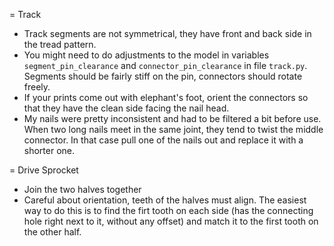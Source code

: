 = Track
- Track segments are not symmetrical, they have front and back side in the tread pattern.
- You might need to do adjustments to the model in variables `segment_pin_clearance` and `connector_pin_clearance` in file `track.py`.
  Segments should be fairly stiff on the pin, connectors should rotate freely.
- If your prints come out with elephant's foot, orient the connectors so that they have the clean side facing the nail head.
- My nails were pretty inconsistent and had to be filtered a bit before use.
  When two long nails meet in the same joint, they tend to twist the middle connector.
  In that case pull one of the nails out and replace it with a shorter one.

= Drive Sprocket
- Join the two halves together
- Careful about orientation, teeth of the halves must align.
  The easiest way to do this is to find the firt tooth on each side (has the
  connecting hole right next to it, without any offset) and match it to the
  first tooth on the other half.
